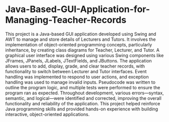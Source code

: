 # Java-Based-GUI-Application-for-Managing-Teacher-Records
This project is a Java-based GUI application developed using Swing and AWT to manage and store details of Lecturers and Tutors. It involves the implementation of object-oriented programming concepts, particularly inheritance, by creating class diagrams for Teacher, Lecturer, and Tutor. A graphical user interface was designed using various Swing components like JFrames, JPanels, JLabels, JTextFields, and JButtons. The application allows users to add, display, grade, and clear teacher records, with functionality to switch between Lecturer and Tutor interfaces. Event handling was implemented to respond to user actions, and exception handling was used to manage invalid inputs. Pseudocode was written to outline the program logic, and multiple tests were performed to ensure the program ran as expected. Throughout development, various errors—syntax, semantic, and logical—were identified and corrected, improving the overall functionality and reliability of the application. This project helped reinforce Java programming skills and provided hands-on experience with building interactive, object-oriented applications.

